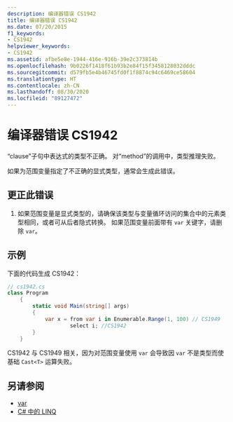 ```yaml
---
description: 编译器错误 CS1942
title: 编译器错误 CS1942
ms.date: 07/20/2015
f1_keywords:
- CS1942
helpviewer_keywords:
- CS1942
ms.assetid: afbe5e8e-1944-416e-916b-39e2c373814b
ms.openlocfilehash: 9b0226f1418f61b93b2e84f15f3458128032dddc
ms.sourcegitcommit: d579fb5e4b46745fd0f1f8874c94c6469ce58604
ms.translationtype: HT
ms.contentlocale: zh-CN
ms.lasthandoff: 08/30/2020
ms.locfileid: "89127472"
---
```

# <a name="compiler-error-cs1942"></a>编译器错误 CS1942

“clause”子句中表达式的类型不正确。 对“method”的调用中，类型推理失败。  
  
如果为范围变量指定了不正确的显式类型，通常会生成此错误。  

## <a name="to-correct-this-error"></a>更正此错误

1. 如果范围变量是显式类型的，请确保该类型与变量循环访问的集合中的元素类型相同，或者可从后者隐式转换。 如果范围变量前面带有 `var` 关键字，请删除 `var`。  
  
## <a name="example"></a>示例

下面的代码生成 CS1942：  

```csharp
// cs1942.cs  
class Program  
    {  
        static void Main(string[] args)  
        {  
            var x = from var i in Enumerable.Range(1, 100) // CS1949  
                    select i; //CS1942  
        }  
    }  
```

CS1942 与 CS1949 相关，因为对范围变量使用 `var` 会导致因 `var` 不是类型而使基础 `Cast<T>` 运算失败。  
  
## <a name="see-also"></a>另请参阅

- [var](../keywords/var.md)
- [C# 中的 LINQ](../../linq/index.md)
